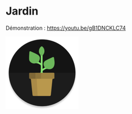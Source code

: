 # Jardin
Démonstration : https://youtu.be/gB1DNCKLC74



![alt text](https://raw.githubusercontent.com/Draake35/Jardin/master/app/src/main/res/mipmap-xxxhdpi/ic_launcher_round.png)
